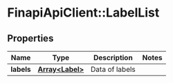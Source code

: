 # FinapiApiClient::LabelList

## Properties
Name | Type | Description | Notes
------------ | ------------- | ------------- | -------------
**labels** | [**Array&lt;Label&gt;**](Label.md) | Data of labels | 


